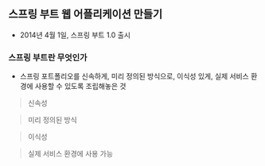 ## 스프링 부트 웹 어플리케이션 만들기

- 2014년 4월 1일, 스프링 부트 1.0 출시

### 스프링 부트란 무엇인가
- 스프링 포트폴리오를 신속하게, 미리 정의된 방식으로, 이식성 있게, 실제 서비스 환경에 사용할 수 있도록 조립해놓은 것

> 신속성

> 미리 정의된 방식

> 이식성

> 실제 서비스 환경에 사용 가능